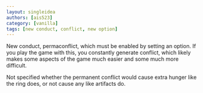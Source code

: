 ```yaml
---
layout: singleidea
authors: [ais523]
category: [vanilla]
tags: [new conduct, conflict, new option]
---
```

New conduct, permaconflict, which must be enabled by setting an option. If you
play the game with this, you constantly generate conflict, which likely makes
some aspects of the game much easier and some much more difficult.

Not specified whether the permanent conflict would cause extra hunger like the
ring does, or not cause any like artifacts do.
